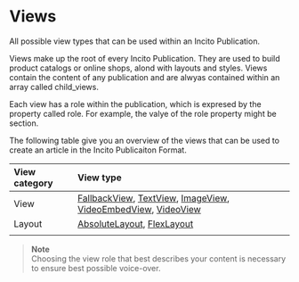 # Views

All possible view types that can be used within an Incito Publication.

Views make up the root of every Incito Publication. They are used to build product catalogs or online shops, alond with layouts and styles. Views contain the content of any publication and are alwyas contained within an array called child_views.

Each view has a role within the publication, which is expresed by the property called role. For example, the valye of the role property might be section.

The following table give you an overview of the views that can be used to create an article in the Incito Publicaiton Format.



| View category | View type |
|:--|:--|
| View | [FallbackView](fallbackView.md), [TextView](textView.md), [ImageView](imageView.md), [VideoEmbedView](videoEmbedView.md), [VideoView](videoView.md) |
| Layout | [AbsoluteLayout](absolyteLayout.md), [FlexLayout](flexLayout.md) |
|  |  |


> **Note** <br>
> Choosing the view role that best describes your content is necessary to ensure best possible voice-over.

